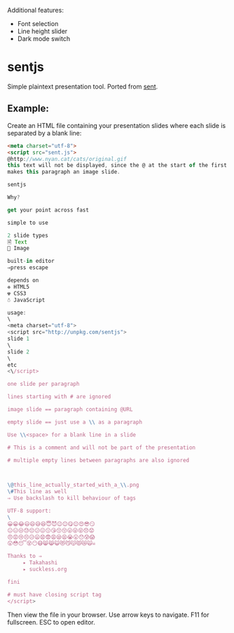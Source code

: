 Additional features:
- Font selection
- Line height slider
- Dark mode switch

# sentjs
Simple plaintext presentation tool.  Ported from [sent](https://tools.suckless.org/sent/).

## Example:

Create an HTML file containing your presentation slides where each slide is separated by a blank line:
```html
<meta charset="utf-8">
<script src="sent.js">
@http://www.nyan.cat/cats/original.gif
this text will not be displayed, since the @ at the start of the first line
makes this paragraph an image slide.

sentjs

Why?

get your point across fast

simple to use

2 slide types
🖹 Text
🌼 Image

built-in editor
⇒press escape

depends on
♽ HTML5
☢ CSS3
☃ JavaScript

usage:
\ 
<meta charset="utf-8">
<script src="http://unpkg.com/sentjs">
slide 1
\ 
slide 2
\ 
etc
<\/script>

one slide per paragraph

lines starting with # are ignored

image slide == paragraph containing @URL

empty slide == just use a \\ as a paragraph

Use \\<space> for a blank line in a slide

# This is a comment and will not be part of the presentation

# multiple empty lines between paragraphs are also ignored



\@this_line_actually_started_with_a_\\.png
\#This line as well
⇒ Use backslash to kill behaviour of tags

UTF-8 support:
\ 
😀😁😂😃😄😅😆😇😈😉😊😋😌😍😎😏
😐😑😒😓😔😕😖😗😘😙😚😛😜😝😞😟
😠😡😢😣😥😦😧😨😩😪😫😭😮😯😰😱
😲😳😴😵😶😷😸😹😺😻😼😽😾😿🙀☠

Thanks to ⇒
     ▸ Takahashi
     ▸ suckless.org

fini

# must have closing script tag
</script>
```

Then view the file in your browser.  Use arrow keys to navigate.  F11 for fullscreen.  ESC to open editor.

